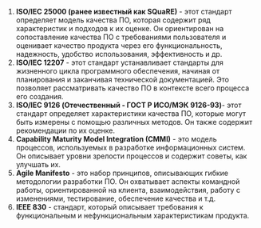 1. **ISO/IEC 25000 (ранее известный как SQuaRE)** - этот стандарт определяет модель качества ПО, которая содержит ряд характеристик и подходов к их оценке. Он ориентирован на сопоставление качества ПО с требованиями пользователя и оценивает качество продукта через его функциональность, надежность, удобство использования, эффективность и др.
2. **ISO/IEC 12207** - этот стандарт устанавливает стандарты для жизненного цикла программного обеспечения, начиная от планирования и заканчивая технической документацией. Это позволяет рассматривать качество ПО в контексте всего процесса его создания.
3. **ISO/IEC 9126 (Отечественный - ГОСТ Р ИСО/МЭК 9126-93)**- этот стандарт определяет характеристики качества ПО, которые могут быть измерены с помощью различных методов. Он также содержит рекомендации по их оценке.
4. **Capability Maturity Model Integration (CMMI)** - это модель процессов, используемых в разработке информационных систем. Он описывает уровни зрелости процессов и содержит советы, как улучшать их.
5. **Agile Manifesto** - это набор принципов, описывающих гибкие методологии разработки ПО. Он охватывает аспекты командной работы, ориентированной на клиента, взаимодействия, работу с изменениями, тестирование, обеспечение качества и т.д.
6. **IEEE 830** - стандарт, который описывает требования к функциональным и нефункциональным характеристикам продукта.